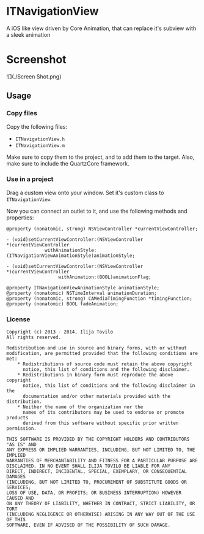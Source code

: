 ITNavigationView
================

A iOS like view driven by Core Animation, that can replace it's subview with a sleek animation

Screenshot
==========
![](./Screen Shot.png)


Usage
-----

### Copy files

Copy the following files:

* `ITNavigationView.h`
* `ITNavigationView.m`

Make sure to copy them to the project, and to add them to the target.
Also, make sure to include the QuartzCore framework.

### Use in a project

Drag a custom view onto your window.
Set it's custom class to `ITNavigationView`.

Now you can connect an outlet to it, and use the following methods and properties:

    @property (nonatomic, strong) NSViewController *currentViewController;
    
    - (void)setCurrentViewController:(NSViewController *)currentViewController
                  withAnimationStyle:(ITNavigationViewAnimationStyle)animationStyle;
                  
    - (void)setCurrentViewController:(NSViewController *)currentViewController
                       withAnimation:(BOOL)animationFlag;
                       
    @property ITNavigationViewAnimationStyle animationStyle;
    @property (nonatomic) NSTimeInterval animationDuration;
    @property (nonatomic, strong) CAMediaTimingFunction *timingFunction;
    @property (nonatomic) BOOL fadeAnimation;

    
### License

    Copyright (c) 2013 - 2014, Ilija Tovilo
    All rights reserved.
    
    Redistribution and use in source and binary forms, with or without
    modification, are permitted provided that the following conditions are met:
        * Redistributions of source code must retain the above copyright
          notice, this list of conditions and the following disclaimer.
        * Redistributions in binary form must reproduce the above copyright
          notice, this list of conditions and the following disclaimer in the
          documentation and/or other materials provided with the distribution.
        * Neither the name of the organization nor the
          names of its contributors may be used to endorse or promote products
          derived from this software without specific prior written permission.
    
    THIS SOFTWARE IS PROVIDED BY THE COPYRIGHT HOLDERS AND CONTRIBUTORS "AS IS" AND
    ANY EXPRESS OR IMPLIED WARRANTIES, INCLUDING, BUT NOT LIMITED TO, THE IMPLIED
    WARRANTIES OF MERCHANTABILITY AND FITNESS FOR A PARTICULAR PURPOSE ARE
    DISCLAIMED. IN NO EVENT SHALL ILIJA TOVILO BE LIABLE FOR ANY
    DIRECT, INDIRECT, INCIDENTAL, SPECIAL, EXEMPLARY, OR CONSEQUENTIAL DAMAGES
    (INCLUDING, BUT NOT LIMITED TO, PROCUREMENT OF SUBSTITUTE GOODS OR SERVICES;
    LOSS OF USE, DATA, OR PROFITS; OR BUSINESS INTERRUPTION) HOWEVER CAUSED AND
    ON ANY THEORY OF LIABILITY, WHETHER IN CONTRACT, STRICT LIABILITY, OR TORT
    (INCLUDING NEGLIGENCE OR OTHERWISE) ARISING IN ANY WAY OUT OF THE USE OF THIS
    SOFTWARE, EVEN IF ADVISED OF THE POSSIBILITY OF SUCH DAMAGE.

